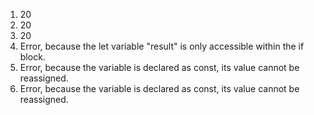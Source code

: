 1. 20
2. 20 
3. 20
4. Error, because the let variable "result" is only accessible within the if block.
5. Error, because the variable is declared as const, its value cannot be reassigned.
6. Error, because the variable is declared as const, its value cannot be reassigned.